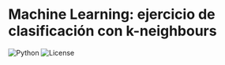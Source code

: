 # Machine Learning: ejercicio de clasificación con k-neighbours





![Python](https://img.shields.io/badge/Python-3.13-blue?logo=python)
![License](https://img.shields.io/badge/License-MIT-green)

